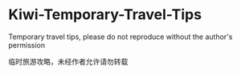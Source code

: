 # Kiwi-Temporary-Travel-Tips

Temporary travel tips, please do not reproduce without the author's permission

临时旅游攻略，未经作者允许请勿转载